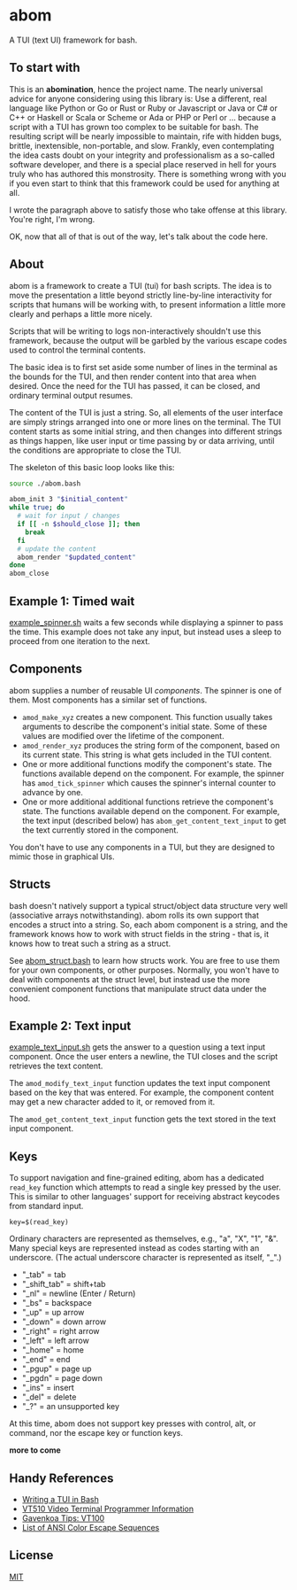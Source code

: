 # abom

A TUI (text UI) framework for bash.

## To start with

This is an **abomination**, hence the project name. The nearly universal advice for anyone considering using this library is: Use a different, real language like Python or Go or Rust or Ruby or Javascript or Java or C# or C++ or Haskell or Scala or Scheme or Ada or PHP or Perl or ... because a script with a TUI has grown too complex to be suitable for bash. The resulting script will be nearly impossible to maintain, rife with hidden bugs, brittle, inextensible, non-portable, and slow. Frankly, even contemplating the idea casts doubt on your integrity and professionalism as a so-called software developer, and there is a special place reserved in hell for yours truly who has authored this monstrosity. There is something wrong with you if you even start to think that this framework could be used for anything at all.

I wrote the paragraph above to satisfy those who take offense at this library. You're right, I'm wrong.

OK, now that all of that is out of the way, let's talk about the code here.

## About

abom is a framework to create a TUI (tui) for bash scripts. The idea is to move the presentation a little beyond strictly line-by-line interactivity for scripts that humans will be working with, to present information a little more clearly and perhaps a little more nicely.

Scripts that will be writing to logs non-interactively shouldn't use this framework, because the output will be garbled by the various escape codes used to control the terminal contents.

The basic idea is to first set aside some number of lines in the terminal as the bounds for the TUI, and then render content into that area when desired. Once the need for the TUI has passed, it can be closed, and ordinary terminal output resumes.

The content of the TUI is just a string. So, all elements of the user interface are simply strings arranged into one or more lines on the terminal. The TUI content starts as some initial string, and then changes into different strings as things happen, like user input or time passing by or data arriving, until the conditions are appropriate to close the TUI.

The skeleton of this basic loop looks like this:

```bash
source ./abom.bash

abom_init 3 "$initial_content"
while true; do
  # wait for input / changes
  if [[ -n $should_close ]]; then
    break
  fi
  # update the content
  abom_render "$updated_content"
done
abom_close
```

## Example 1: Timed wait

[example_spinner.sh](examples/example_spinner.sh) waits a few seconds while displaying a spinner to pass the time. This example does not take any input, but instead uses a sleep to proceed from one iteration to the next.

## Components

abom supplies a number of reusable UI _components_. The spinner is one of them. Most components has a similar set of functions.

* `amod_make_xyz` creates a new component. This function usually takes arguments to describe the component's initial state. Some of these values are modified over the lifetime of the component.
* `amod_render_xyz` produces the string form of the component, based on its current state. This string is what gets included in the TUI content.
* One or more additional functions modify the component's state. The functions available depend on the component. For example, the spinner has `amod_tick_spinner` which causes the spinner's internal counter to advance by one.
* One or more additional additional functions retrieve the component's state. The functions available depend on the component. For example, the text input (described below) has `abom_get_content_text_input` to get the text currently stored in the component.

You don't have to use any components in a TUI, but they are designed to mimic those in graphical UIs.

## Structs

bash doesn't natively support a typical struct/object data structure very well (associative arrays notwithstanding). abom rolls its own support that encodes a struct into a string. So, each abom component is a string, and the framework knows how to work with struct fields in the string - that is, it knows how to treat such a string as a struct.

See [abom_struct.bash](abom_struct.sh) to learn how structs work. You are free to use them for your own components, or other purposes. Normally, you won't have to deal with components at the struct level, but instead use the more convenient component functions that manipulate struct data under the hood.

## Example 2: Text input

[example_text_input.sh](examples/example_text_input.sh) gets the answer to a question using a text input component. Once the user enters a newline, the TUI closes and the script retrieves the text content.

The `amod_modify_text_input` function updates the text input component based on the key that was entered. For example, the component content may get a new character added to it, or removed from it.

The `amod_get_content_text_input` function gets the text stored in the text input component.

## Keys

To support navigation and fine-grained editing, abom has a dedicated `read_key` function which attempts to read a single key pressed by the user. This is similar to other languages' support for receiving abstract keycodes from standard input.

```
key=$(read_key)
```

Ordinary characters are represented as themselves, e.g., "a", "X", "1", "&". Many special keys are represented instead as codes starting with an underscore. (The actual underscore character is represented as itself, "\_".)

* "\_tab" = tab
* "\_shift_tab" = shift+tab
* "\_nl" = newline (Enter / Return)
* "\_bs" = backspace
* "\_up" = up arrow
* "\_down" = down arrow
* "\_right" = right arrow
* "\_left" = left arrow
* "\_home" = home
* "\_end" = end
* "\_pgup" = page up
* "\_pgdn" = page down
* "\_ins" = insert
* "\_del" = delete
* "\_?" = an unsupported key

At this time, abom does not support key presses with control, alt, or command, nor the escape key or function keys.

**more to come**

## Handy References

* [Writing a TUI in Bash](https://github.com/dylanaraps/writing-a-tui-in-bash)
* [VT510 Video Terminal Programmer Information](https://vt100.net/docs/vt510-rm/contents.html)
* [Gavenkoa Tips: VT100](https://gavenkoa-tips.readthedocs.io/en/latest/vt100.html)
* [List of ANSI Color Escape Sequences](https://stackoverflow.com/questions/4842424/list-of-ansi-color-escape-sequences)

## License

[MIT](LICENSE.md)

